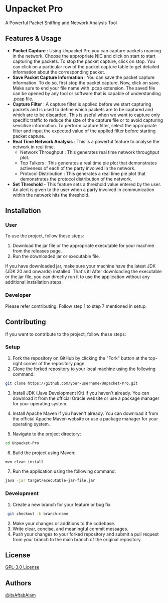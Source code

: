# Unpacket Pro
A Powerful Packet Sniffing and Network Analysis Tool

## Features & Usage
- **Packet Capture** : Using Unpacket Pro you can capture packets roaming in the network. Choose the appropriate NIC and click on start to start capturing the packets. To stop the packet capture, click on stop. You can click on a particular row of the packet capture table to get detailed information about the corresponding packet.
- **Save Packet Capture Information** : You can save the packet capture information. To do so, first stop the packet capture. Now, click on save. Make sure to end your file name with .pcap extension. The saved file can be opened by any tool or software that is capable of understanding .pcap file.
- **Capture Filter** : A capture filter is applied before we start capturing packets and is used to define which packets are to be captured and which are to be discarded. This is useful when we want to capture only specific traffic to reduce the size of the capture file or to avoid capturing sensitive information. To perform capture filter, select the appropriate filter and input the expected value of the applied filter before starting packet capture.
- **Real Time Network Analysis** : This is a powerful feature to analyse the network in real time.
  -  Network Throughput : This generates real time network throughput plot.
  -  Top Talkers : This generates a real time pie plot that demonstrates activeness of each of the party involved in the network.
  -  Protocol Distribution : This generates a real time pie plot that demonstrates the protocol distribution of the network.
- **Set Threshold** - This feature sets a threshold value entered by the user. An alert is given to the user when a party involved in communication within the network hits the threshold.

## Installation
### User
To use the project, follow these steps:
1. Download the jar file or the appropriate executable for your machine from the releases page.
2. Run the downloaded jar or executable file.

If you have downloaded jar, make sure your machine have the latest JDK (JDK 20 and onwards) installed.
That's it! After downloading the executable or the jar file, you can directly run it to use the application without any additional installation steps.

### Developer
Please refer contributing. Follow step 1 to step 7 mentioned in setup.

## Contributing
If you want to contribute to the project, follow these steps:
### Setup 
1. Fork the repository on GitHub by clicking the "Fork" button at the top-right corner of the repository page.
2. Clone the forked repository to your local machine using the following command:
  ```bash
  git clone https://github.com/your-username/Unpacket-Pro.git
  ```
3. Install JDK (Java Development Kit) if you haven't already. You can download it from the official Oracle website or use a package manager for your operating system.
4. Install Apache Maven if you haven't already. You can download it from the official Apache Maven website or use a package manager for your operating system.

5. Navigate to the project directory:
  ```bash
  cd Unpacket-Pro
  ```
6. Build the project using Maven:
  ```bash
  mvn clean install
  ```
7. Run the application using the following command:
  ```bash
  java -jar target/executable-jar-file.jar
  ```

### Development
1. Create a new branch for your feature or bug fix.
  ```bash
   git checkout -b branch-name
  ```
2. Make your changes or additions to the codebase.
3. Write clear, concise, and meaningful commit messages.
4. Push your changes to your forked repository and submit a pull request from your branch to the main branch of the original repository.

## License
[GPL-3.0 License](LICENSE)

## Authors
[@itsAftabAlam](https://github.com/itsAftabAlam)




